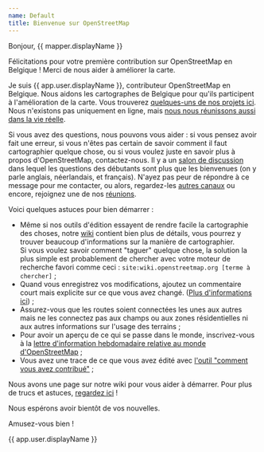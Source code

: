 ```yaml
---
name: Default
title: Bienvenue sur OpenStreetMap
---
```


Bonjour, {{ mapper.displayName }}

Félicitations pour votre première contribution sur OpenStreetMap en Belgique ! Merci de nous aider à améliorer la carte.

Je suis {{ app.user.displayName }}, contributeur OpenStreetMap en Belgique. Nous aidons les cartographes de Belgique pour qu'ils participent à l'amélioration de la carte. Vous trouverez [quelques-uns de nos projets ici](https://openstreetmap.be/fr/projects.html). Nous n'existons pas uniquement en ligne, mais [nous nous réunissons aussi dans la vie réelle](https://openstreetmap.be/fr/category/event.html).

Si vous avez des questions, nous pouvons vous aider : si vous pensez avoir fait une erreur, si vous n'êtes pas certain de savoir comment il faut cartographier quelque chose, ou si vous voulez juste en savoir plus à propos d'OpenStreetMap, contactez-nous. Il y a un [salon de discussion](https://app.element.io/#/room/#osmbe:matrix.org) dans lequel les questions des débutants sont plus que les bienvenues (on y parle anglais, néerlandais, et français). N'ayez pas peur de répondre à ce message pour me contacter, ou alors, regardez-les [autres canaux](https://openstreetmap.be/fr/contact.html) ou encore, rejoignez une de nos [réunions](https://www.meetup.com/OpenStreetMap-Belgium/).

Voici quelques astuces pour bien démarrer :

* Même si nos outils d'édition essayent de rendre facile la cartographie des choses, notre [wiki](https://wiki.openstreetmap.org/wiki/) contient bien plus de détails, vous pourrez y trouver beaucoup d'informations sur la manière de cartographier.  
Si vous voulez savoir comment "taguer" quelque chose, la solution la plus simple est probablement de chercher avec votre moteur de recherche favori comme ceci : `site:wiki.openstreetmap.org [terme à chercher]` ;
* Quand vous enregistrez vos modifications, ajoutez un commentaire court mais explicite sur ce que vous avez changé. ([Plus d'informations ici](https://wiki.openstreetmap.org/wiki/Good_changeset_comments)) ;
* Assurez-vous que les routes soient connectées les unes aux autres mais ne les connectez pas aux champs ou aux zones résidentielles ni aux autres informations sur l'usage des terrains ;
* Pour avoir un aperçu de ce qui se passe dans le monde, inscrivez-vous à la [lettre d'information hebdomadaire relative au monde d'OpenStreetMap](https://weeklyosm.eu/fr/) ;
* Vous avez une trace de ce que vous avez édité avec [l'outil "comment vous avez contribué"](http://hdyc.neis-one.org/) ;

Nous avons une page sur notre wiki pour vous aider à démarrer. Pour plus de trucs et astuces, [regardez ici](https://wiki.openstreetmap.org/wiki/WikiProject_Belgium/Beginner) !

Nous espérons avoir bientôt de vos nouvelles.

Amusez-vous bien !

{{ app.user.displayName }}
